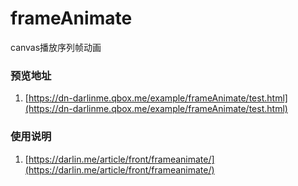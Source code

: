 frameAnimate
============

canvas播放序列帧动画

### 预览地址

1. [https://dn-darlinme.qbox.me/example/frameAnimate/test.html](https://dn-darlinme.qbox.me/example/frameAnimate/test.html)


### 使用说明

1. [https://darlin.me/article/front/frameanimate/](https://darlin.me/article/front/frameanimate/)